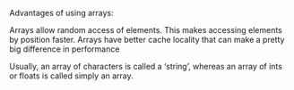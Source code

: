 Advantages of using arrays:

Arrays allow random access of elements. This makes accessing elements by position faster.
Arrays have better cache locality that can make a pretty big difference in performance


Usually, an array of characters is called a ‘string’, whereas an array of ints or floats is called simply an array.